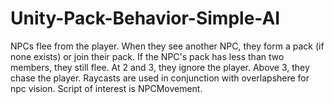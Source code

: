 # Unity-Pack-Behavior-Simple-AI
 NPCs flee from the player. When they see another NPC, they form a pack (if none exists) or join their pack. If the NPC's pack has less than two members, they still flee. At 2 and 3, they ignore the player. Above 3, they chase the player. Raycasts are used in conjunction with overlapshere for npc vision. Script of interest is NPCMovement.
